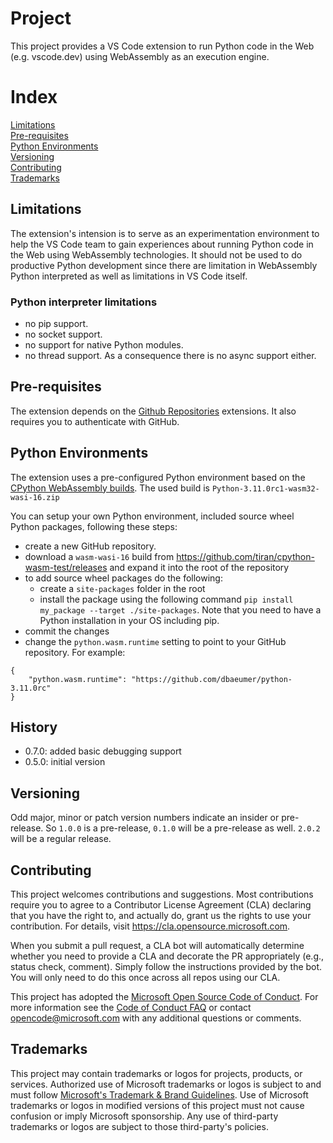# Project

This project provides a VS Code extension to run Python code in the Web (e.g. vscode.dev) using WebAssembly as an execution engine.

# Index

[Limitations](#limitations)<br>
[Pre-requisites](#pre-requisites)<br>
[Python Environments](#python-environments)<br>
[Versioning](#versioning)<br>
[Contributing](#contributing)<br>
[Trademarks](#trademarks)<br>

## Limitations

The extension's intension is to serve as an experimentation environment to help the VS Code team to gain experiences about running Python code in the Web using WebAssembly technologies. It should not be used to do productive Python development since there are limitation in WebAssembly Python interpreted as well as limitations in VS Code itself.

### Python interpreter limitations

- no pip support.
- no socket support.
- no support for native Python modules.
- no thread support. As a consequence there is no async support either.

## Pre-requisites

The extension depends on the [Github Repositories](https://marketplace.visualstudio.com/items?itemName=GitHub.remotehub) extensions. It also requires you to authenticate with GitHub.

## Python Environments

The extension uses a pre-configured Python environment based on the [CPython WebAssembly builds](https://github.com/tiran/cpython-wasm-test/releases). The used build is `Python-3.11.0rc1-wasm32-wasi-16.zip`

You can setup your own Python environment, included source wheel Python packages, following these steps:

- create a new GitHub repository.
- download a `wasm-wasi-16` build from https://github.com/tiran/cpython-wasm-test/releases and expand it into the root of the repository
- to add source wheel packages do the following:
  - create a `site-packages` folder in the root
  - install the package using the following command `pip install my_package --target ./site-packages`. Note that you need to have a Python installation in your OS including pip.
- commit the changes
- change the `python.wasm.runtime` setting to point to your GitHub repository. For example:
```
{
    "python.wasm.runtime": "https://github.com/dbaeumer/python-3.11.0rc"
}
```

## History

- 0.7.0: added basic debugging support
- 0.5.0: initial version

## Versioning

Odd major, minor or patch version numbers indicate an insider or pre-release. So `1.0.0` is a pre-release, `0.1.0` will be a pre-release as well. `2.0.2` will be a regular release.

## Contributing

This project welcomes contributions and suggestions.  Most contributions require you to agree to a
Contributor License Agreement (CLA) declaring that you have the right to, and actually do, grant us
the rights to use your contribution. For details, visit https://cla.opensource.microsoft.com.

When you submit a pull request, a CLA bot will automatically determine whether you need to provide
a CLA and decorate the PR appropriately (e.g., status check, comment). Simply follow the instructions
provided by the bot. You will only need to do this once across all repos using our CLA.

This project has adopted the [Microsoft Open Source Code of Conduct](https://opensource.microsoft.com/codeofconduct/).
For more information see the [Code of Conduct FAQ](https://opensource.microsoft.com/codeofconduct/faq/) or
contact [opencode@microsoft.com](mailto:opencode@microsoft.com) with any additional questions or comments.

## Trademarks

This project may contain trademarks or logos for projects, products, or services. Authorized use of Microsoft
trademarks or logos is subject to and must follow
[Microsoft's Trademark & Brand Guidelines](https://www.microsoft.com/en-us/legal/intellectualproperty/trademarks/usage/general).
Use of Microsoft trademarks or logos in modified versions of this project must not cause confusion or imply Microsoft sponsorship.
Any use of third-party trademarks or logos are subject to those third-party's policies.
